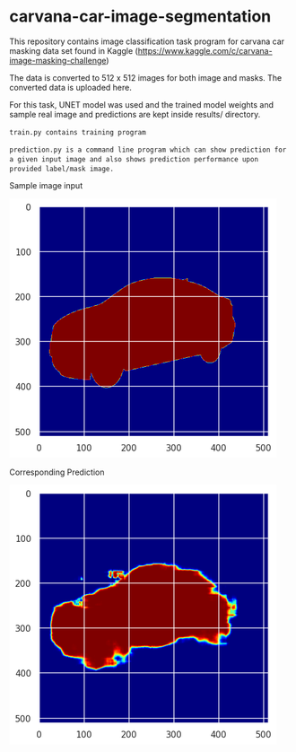 # carvana-car-image-segmentation

This repository contains image classification task program for carvana car masking data set found in Kaggle (https://www.kaggle.com/c/carvana-image-masking-challenge)

The data is converted to 512 x 512 images for both image and masks. The converted data is uploaded here.

For this task, UNET model was used and the trained model weights and sample real image and predictions are kept inside results/ directory.

`train.py contains training program`

`prediction.py is a command line program which can show prediction for a given input image and also shows prediction performance upon provided label/mask image.`


Sample image input

![](results/label.png)

Corresponding Prediction

![](results/prediction.png)

